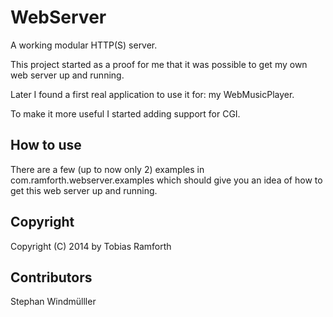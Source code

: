 WebServer
=========

A working modular HTTP(S) server.

This project started as a proof for me that it was possible to get my own web server up and running.

Later I found a first real application to use it for: my WebMusicPlayer.

To make it more useful I started adding support for CGI.


How to use
----------

There are a few (up to now only 2) examples in com.ramforth.webserver.examples which should give you
an idea of how to get this web server up and running.


Copyright
---------
Copyright (C) 2014 by Tobias Ramforth


Contributors
------------
Stephan Windmülller

